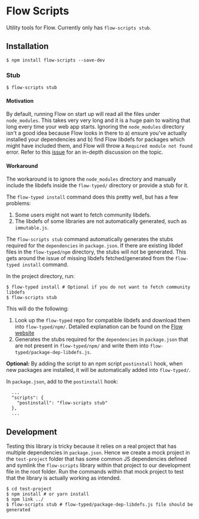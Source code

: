 # Flow Scripts

Utility tools for Flow. Currently only has `flow-scripts stub`.

## Installation

```
$ npm install flow-scripts --save-dev
```

### Stub

```
$ flow-scripts stub
```

#### Motivation

By default, running Flow on start up will read all the files under `node_modules`. This takes very very long and it is a huge pain to waiting that long every time your web app starts. Ignoring the `node_modules` directory isn't a good idea because Flow looks in there to a) ensure you've actually installed your dependencies and b) find Flow libdefs for packages which might have included them, and Flow will throw a `Required module not found` error. Refer to this [issue](https://github.com/facebook/flow/issues/869) for an in-depth discussion on the topic.

#### Workaround

The workaround is to ignore the `node_modules` directory and manually include the libdefs inside the `flow-typed/` directory or provide a stub for it. 

The `flow-typed install` command does this pretty well, but has a few problems:

1. Some users might not want to fetch community libdefs. 
2. The libdefs of some libraries are not automatically generated, such as `immutable.js`.

The `flow-scripts stub` command automatically generates the stubs required for the `dependencies` in `package.json`. If there are existing libdef files in the `flow-typed/npm` directory, the stubs will not be generated. This gets around the issue of missing libdefs fetched/generated from the `flow-typed install` command.

In the project directory, run:

```
$ flow-typed install # Optional if you do not want to fetch community libdefs
$ flow-scripts stub
```

This will do the following:

1. Look up the `flow-typed` repo for compatible libdefs and download them into `flow-typed/npm/`. Detailed explanation can be found on the [Flow website](https://flowtype.org/docs/third-party.html#using-flow-typed)
2. Generates the stubs required for the `dependencies` in `package.json` that are not present in `flow-typed/npm/` and write them into `flow-typed/package-dep-libdefs.js`.

**Optional:** By adding the script to an npm script `postinstall` hook, when new packages are installed, it will be automatically added into `flow-typed/`.

In `package.json`, add to the `postinstall` hook:

```
  ...
  "scripts": {
    "postinstall": "flow-scripts stub"
  },
  ...
```

## Development

Testing this library is tricky because it relies on a real project that has multiple dependencies in `package.json`. Hence we create a mock project in the `test-project` folder that has some common JS dependencies defined and symlink the `flow-scripts` library within that project to our development file in the root folder. Run the commands within that mock project to test that the library is actually working as intended.

```
$ cd test-project
$ npm install # or yarn install
$ npm link ../
$ flow-scripts stub # flow-typed/package-dep-libdefs.js file should be generated
```

